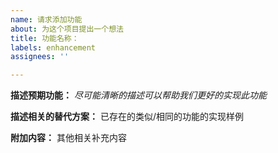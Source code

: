 ```yaml
---
name: 请求添加功能
about: 为这个项目提出一个想法
title: 功能名称：
labels: enhancement
assignees: ''

---
```


**描述预期功能：**
*尽可能清晰的描述可以帮助我们更好的实现此功能*


**描述相关的替代方案：**
已存在的类似/相同的功能的实现样例

**附加内容：**
其他相关补充内容
